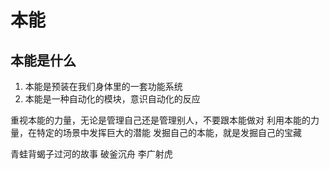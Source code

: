 # 本能

## 本能是什么

1. 本能是预装在我们身体里的一套功能系统
2. 本能是一种自动化的模块，意识自动化的反应

重视本能的力量，无论是管理自己还是管理别人，不要跟本能做对
利用本能的力量，在特定的场景中发挥巨大的潜能
发掘自己的本能，就是发掘自己的宝藏

青蛙背蝎子过河的故事
破釜沉舟
李广射虎
